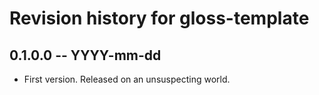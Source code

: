 # Revision history for gloss-template

## 0.1.0.0 -- YYYY-mm-dd

* First version. Released on an unsuspecting world.
